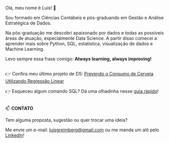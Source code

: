 Olá, meu nome é Luis! 👋

Sou formado em Ciências Contábeis e pós-graduando em Gestão e Análise Estratégica de Dados. 

Na pós-graduação me descobri apaixonado por dados e todas as possíveis áreas de atuação, especialmente Data Science. A partir disso comecei a aprender mais sobre Python, SQL, estatística, visualização de dados e Machine Learning.

Levo sempre essa frase comigo: **Always learning, always improving!**

## 
👉 Confira meu último projeto de DS: [Prevendo o Consumo de Cerveja Utilizando Regressão Linear](https://github.com/luisreimberg/Prevendo-o-consumo-de-cerveja)



👉 Esqueceu algum comando SQL? Dá uma olhadinha nesse [guia rápido](https://github.com/luisreimberg/Cheat-Sheet/blob/main/SQL/Consulta_SQL.md)!

## 
📫 **CONTATO**

Tem alguma proposta, sugestão ou quer trocar uma ideia? 

Me envie um e-mail: luisgreimberg@gmail.com ou me manda um alô pelo [LinkedIn](https://www.linkedin.com/in/luisreimberg/)!
